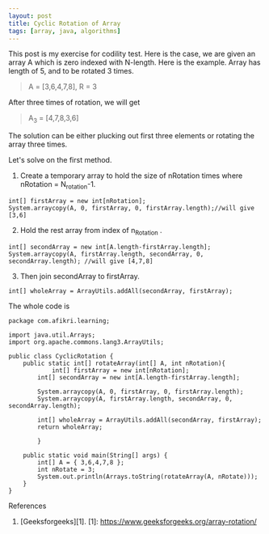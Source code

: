 ```yaml
---
layout: post
title: Cyclic Rotation of Array 
tags: [array, java, algorithms]
---
```


This post is my exercise for codility test. Here is the case, we are given an array A which is zero indexed with N-length. Here is the example. Array has length of 5, and to be rotated 3 times. 
> A = [3,6,4,7,8], R = 3

After three times of rotation, we will get

>A<sub>3</sub> = [4,7,8,3,6]

The solution can be either plucking out first three elements or rotating the array three times.

Let's solve on the first method.
1. Create a temporary array to hold the size of nRotation times where nRotation = N<sub>rotation</sub>-1.
```
int[] firstArray = new int[nRotation];
System.arraycopy(A, 0, firstArray, 0, firstArray.length);//will give [3,6]
```
2. Hold the rest array from index of n<sub>Rotation</sub> .
```
int[] secondArray = new int[A.length-firstArray.length];
System.arraycopy(A, firstArray.length, secondArray, 0, secondArray.length);	//will give [4,7,8]
```
3. Then join secondArray to firstArray.
```
int[] wholeArray = ArrayUtils.addAll(secondArray, firstArray);
```
The whole code is
```
package com.afikri.learning;

import java.util.Arrays;
import org.apache.commons.lang3.ArrayUtils;

public class CyclicRotation {
	public static int[] rotateArray(int[] A, int nRotation){    
        	int[] firstArray = new int[nRotation];
		int[] secondArray = new int[A.length-firstArray.length];

		System.arraycopy(A, 0, firstArray, 0, firstArray.length);
		System.arraycopy(A, firstArray.length, secondArray, 0, secondArray.length);	

		int[] wholeArray = ArrayUtils.addAll(secondArray, firstArray);
		return wholeArray;	
		
    	}

	public static void main(String[] args) {
		int[] A = { 3,6,4,7,8 };			
		int nRotate = 3;
		System.out.println(Arrays.toString(rotateArray(A, nRotate)));
	}
}
```
References<br>
1. [Geeksforgeeks][1].
[1]: https://www.geeksforgeeks.org/array-rotation/

